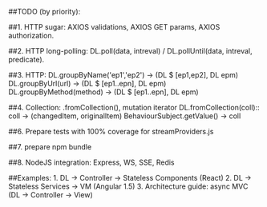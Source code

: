 ##TODO (by priority):

##1. HTTP sugar:
	AXIOS validations, AXIOS GET params, AXIOS authorization.

##2. HTTP long-polling: 
	DL.poll(data, intreval) / DL.pollUntil(data, intreval, predicate).

##3. HTTP: 
	DL.groupByName('ep1','ep2') -> (DL $ [ep1,ep2], DL epm)
	DL.groupByUrl(url) -> (DL $ [ep1..epn], DL epm)
	DL.groupByMethod(method) -> (DL $ [ep1..epn], DL epm)

##4. Collection: .fromCollection(), mutation iterator 
	DL.fromCollection(coll):: coll -> (changedItem, originalItem)
	BehaviourSubject.getValue() -> coll

##6. Prepare tests with 100% coverage for streamProviders.js

##7. prepare npm bundle

##8. NodeJS integration: Express, WS, SSE, Redis

##Examples:
	1. DL -> Controller -> Stateless Components (React)
	2. DL -> Stateless Services -> VM (Angular 1.5)
	3. Architecture guide: async MVC (DL -> Controller -> View)
